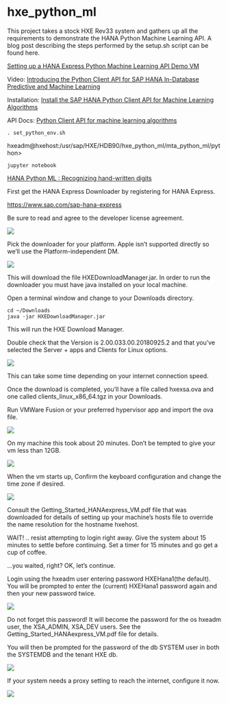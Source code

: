 # hxe_python_ml

This project takes a stock HXE Rev33 system and gathers up all the requirements to demonstrate the HANA Python Machine Learning API.  A blog post describing the steps performed by the setup.sh script can be found here.

[Setting up a HANA Express Python Machine Learning API Demo VM](https://blogs.sap.com/2018/11/03/setting-up-a-hana-express-python-machine-learning-api-demo-vm/)

Video:
[Introducing the Python Client API for SAP HANA In-Database Predictive and Machine Learning](https://video.sap.com/media/t/1_0bw54r9a/)


Installation:
[Install the SAP HANA Python Client API for Machine Learning Algorithms](https://help.sap.com/viewer/783036ccbc12499489de18559ce8ff69/2.0.03/en-US/f3365096bb2440fcafdb30e9f51877f1.html?q=python%20%22machine%20learning%22)


API Docs:
[Python Client API for machine learning algorithms](https://help.sap.com/http.svc/rc/3f0dbe754b194c42a6bf3405697b711f/2.0.03/en-US/html/index.html)


```
. set_python_env.sh
```

hxeadm@hxehost:/usr/sap/HXE/HDB90/hxe_python_ml/mta_python_ml/python>

```
jupyter notebook
```

[HANA Python ML : Recognizing hand-written digits](http://hxehost:8080/notebooks/hana_ml_digit_classification.ipynb)

First get the HANA Express Downloader by registering for HANA Express.

https://www.sap.com/sap-hana-express

Be sure to read and agree to the developer license agreement.

![](https://blogs.sap.com/wp-content/uploads/2018/11/blog_20181102_3.png)

Pick the downloader for your platform.  Apple isn’t supported directly so we’ll use the Platform-independent DM.

![](https://blogs.sap.com/wp-content/uploads/2018/11/blog_20181102_6.png)

This will download the file HXEDownloadManager.jar.  In order to run the downloader you must have java installed on your local machine.

Open a terminal window and change to your Downloads directory.

```
cd ~/Downloads
java -jar HXEDownloadManager.jar
```

This will run the HXE Download Manager.

Double check that the Version is 2.00.033.00.20180925.2 and that you’ve selected the Server + apps and Clients for Linux options.

![](https://blogs.sap.com/wp-content/uploads/2018/11/blog_20181102_11.png)

This can take some time depending on your internet connection speed.

Once the download is completed, you’ll have a file called hxexsa.ova and one called clients_linux_x86_64.tgz in your Downloads.

Run VMWare Fusion or your preferred hypervisor app and import the ova file.

![](https://blogs.sap.com/wp-content/uploads/2018/11/blog_20181102_13.png)

On my machine this took about 20 minutes.  Don’t be tempted to give your vm less than 12GB.

![](https://blogs.sap.com/wp-content/uploads/2018/11/blog_20181102_16.png)

When the vm starts up, Confirm the keyboard configuration and change the time zone if desired.

![](https://blogs.sap.com/wp-content/uploads/2018/11/blog_20181102_18.png)

Consult the Getting_Started_HANAexpress_VM.pdf file that was downloaded for details of setting up your machine’s hosts file to override the name resolution for the hostname hxehost.

WAIT! .. resist attempting to login right away.  Give the system about 15 minutes to settle before continuing.  Set a timer for 15 minutes and go get a cup of coffee.

…you waited, right? OK, let’s continue.

Login using the hxeadm user entering password HXEHana1(the default).  You will be prompted to enter the (current) HXEHana1 password again and then your new password twice.

![](https://blogs.sap.com/wp-content/uploads/2018/11/blog_20181102_20-1.png)

Do not forget this password!  It will become the password for the os hxeadm user, the XSA_ADMIN, XSA_DEV users.   See the Getting_Started_HANAexpress_VM.pdf file for details.

You will then be prompted for the password of the db SYSTEM user in both the SYSTEMDB and the tenant HXE db.

![](https://blogs.sap.com/wp-content/uploads/2018/11/blog_20181102_22.png)

If your system needs a proxy setting to reach the internet, configure it now.

![](https://blogs.sap.com/wp-content/uploads/2018/11/blog_20181102_26.png)


